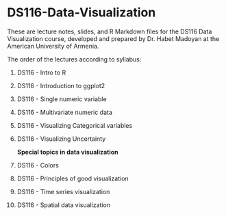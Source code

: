 # DS116-Data-Visualization

These are lecture notes, slides, and R Markdown files for the DS116 Data Visualization course, developed and prepared by Dr. Habet Madoyan at the American University of Armenia.

The order of the lectures according to syllabus:

1.  DS116 - Intro to R

2.  DS116 - Introduction to ggplot2

3.  DS116 - Single numeric variable

4.  DS116 - Multivariate numeric data

5.  DS116 - Visualizing Categorical variables

6.  DS116 - Visualizing Uncertainty

    **Special topics in data visualization**

7.  DS116 - Colors

8.  DS116 - Principles of good visualization

9.  DS116 - Time series visualization

10. DS116 - Spatial data visualization
